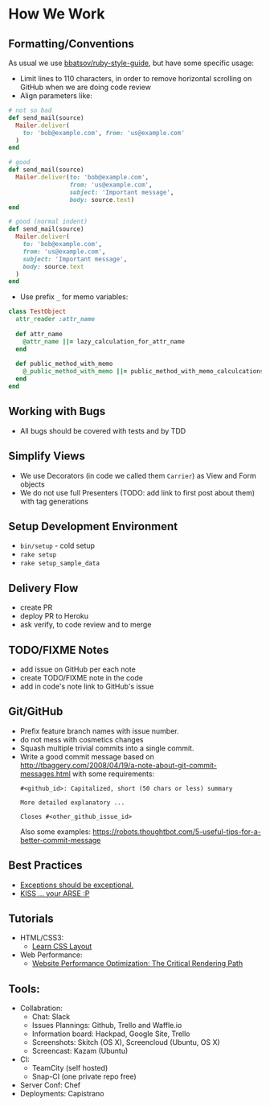 How We Work
===========

## Formatting/Conventions

As usual we use [bbatsov/ruby-style-guide](https://github.com/bbatsov/ruby-style-guide), 
but have some specific usage:

* Limit lines to 110 characters, in order to remove horizontal scrolling on GitHub when we are doing code review
* Align parameters like:

```ruby
# not so bad
def send_mail(source)
  Mailer.deliver(
    to: 'bob@example.com', from: 'us@example.com'
  )
end

# good
def send_mail(source)
  Mailer.deliver(to: 'bob@example.com',
                 from: 'us@example.com',
                 subject: 'Important message',
                 body: source.text)
end

# good (normal indent)
def send_mail(source)
  Mailer.deliver(
    to: 'bob@example.com',
    from: 'us@example.com',
    subject: 'Important message',
    body: source.text
  )
end
```
* Use prefix `_` for memo variables:
 
```ruby
class TestObject
  attr_reader :attr_name
  
  def attr_name
    @attr_name ||= lazy_calculation_for_attr_name
  end
  
  def public_method_with_memo
    @_public_method_with_memo ||= public_method_with_memo_calculcations
  end
end
```

## Working with Bugs

* All bugs should be covered with tests and by TDD

## Simplify Views

* We use Decorators (in code we called them `Carrier`) as View and Form objects
* We do not use full Presenters (TODO: add link to first post about them) with tag generations

## Setup Development Environment

* `bin/setup` - cold setup
* `rake setup`
* `rake setup_sample_data`

## Delivery Flow

* create PR
* deploy PR to Heroku
* ask verify, to code review and to merge

## TODO/FIXME Notes

* add issue on GitHub per each note
* create TODO/FIXME note in the code
* add in code's note link to GitHub's issue
 
## Git/GitHub

* Prefix feature branch names with issue number.
* do not mess with cosmetics changes
* Squash multiple trivial commits into a single commit.
* Write a good commit message based on http://tbaggery.com/2008/04/19/a-note-about-git-commit-messages.html with some requirements:
  ```
  #<github_id>: Capitalized, short (50 chars or less) summary
  
  More detailed explanatory ...
  
  Closes #<other_github_issue_id>
  ```
  Also some examples: https://robots.thoughtbot.com/5-useful-tips-for-a-better-commit-message

## Best Practices

* [Exceptions should be exceptional.](http://etdev.me/pragmatic/34/)
* [KISS ... your ARSE :P](http://code.mumak.net/2012/02/simple-made-easy.html)

## Tutorials
* HTML/CSS3:
  * [Learn CSS Layout](http://learnlayout.com/)
* Web Performance:
  * [Website Performance Optimization: The Critical Rendering Path](https://www.udacity.com/course/ud884)

## Tools:
* Collabration:
  * Chat: Slack
  * Issues Plannings: Github, Trello and Waffle.io
  * Information board: Hackpad, Google Site, Trello
  * Screenshots: Skitch (OS X), Screencloud (Ubuntu, OS X)
  * Screencast: Kazam (Ubuntu)
* CI:
  * TeamCity (self hosted)
  * Snap-CI (one private repo free)
* Server Conf: Chef
* Deployments: Capistrano
